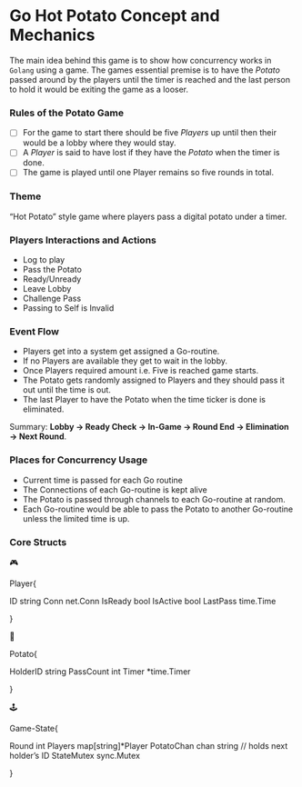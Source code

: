 # Go Hot Potato Concept and Mechanics

The main idea behind this game is to show how concurrency works in `Golang` using a game. The games essential premise is to have the *Potato* passed around by the players until the timer is reached and the last person to hold it would be exiting the game as a looser.

### Rules of the Potato Game

- [ ]  For the game to start there should be five *Players* up until then their would be a lobby where they would stay.
- [ ]  A *Player* is said to have lost if they have the *Potato* when the timer is done.
- [ ]  The game is played until one Player remains so five rounds in total.

### Theme

“Hot Potato” style game where players pass a digital potato under a timer.

### Players Interactions and Actions

- Log to play
- Pass the Potato
- Ready/Unready
- Leave Lobby
- Challenge Pass
- Passing to Self is Invalid

### Event Flow

- Players get into a system get assigned a Go-routine.
- If no Players are available they get to wait in the lobby.
- Once Players required amount i.e. Five is reached game starts.
- The Potato gets randomly assigned to Players and they should pass it out until the time is out.
- The last Player to have the Potato when the time ticker is done is eliminated.

Summary: **Lobby → Ready Check → In-Game → Round End → Elimination → Next Round**.

### Places for Concurrency Usage

- Current time is passed for each Go routine
- The Connections of each Go-routine is kept alive
- The Potato is passed through channels to each Go-routine at random.
- Each Go-routine would be able to pass the Potato to another Go-routine unless the limited time is up.

### Core Structs

<aside>
🎮

Player{

ID        string
Conn      net.Conn
IsReady   bool
IsActive  bool
LastPass  time.Time

}

</aside>

<aside>
🥔

Potato{

HolderID  string
PassCount int
Timer     *time.Timer

}

</aside>

<aside>
🕹️

Game-State{

Round       int
Players     map[string]*Player
PotatoChan  chan string   // holds next holder’s ID
StateMutex  sync.Mutex

}

</aside>
